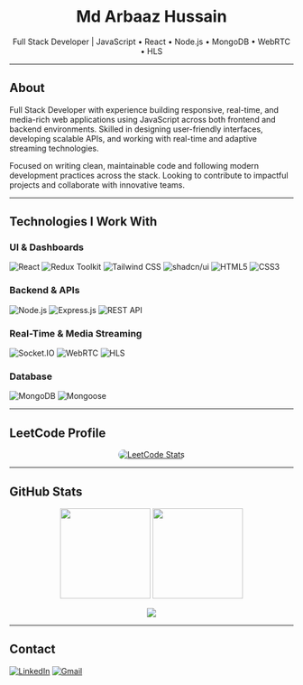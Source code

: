 <h1 align="center">Md Arbaaz Hussain</h1>
<p align="center">
  Full Stack Developer | JavaScript • React • Node.js • MongoDB • WebRTC • HLS
</p>

---

## About

Full Stack Developer with experience building responsive, real-time, and media-rich web applications using JavaScript across both frontend and backend environments. Skilled in designing user-friendly interfaces, developing scalable APIs, and working with real-time and adaptive streaming technologies.

Focused on writing clean, maintainable code and following modern development practices across the stack. Looking to contribute to impactful projects and collaborate with innovative teams.

---

## Technologies I Work With

### UI & Dashboards
![React](https://img.shields.io/badge/React-61DAFB?logo=react&logoColor=black&style=for-the-badge)
![Redux Toolkit](https://img.shields.io/badge/Redux_Toolkit-764ABC?logo=redux&logoColor=white&style=for-the-badge)
![Tailwind CSS](https://img.shields.io/badge/Tailwind_CSS-38B2AC?logo=tailwind-css&logoColor=black&style=for-the-badge)
![shadcn/ui](https://img.shields.io/badge/shadcn_UI-000000?logo=storybook&logoColor=white&style=for-the-badge)
![HTML5](https://img.shields.io/badge/HTML5-E34F26?logo=html5&logoColor=white&style=for-the-badge)
![CSS3](https://img.shields.io/badge/CSS3-1572B6?logo=css3&logoColor=white&style=for-the-badge)

### Backend & APIs
![Node.js](https://img.shields.io/badge/Node.js-339933?logo=node.js&logoColor=white&style=for-the-badge)
![Express.js](https://img.shields.io/badge/Express.js-000000?logo=express&logoColor=white&style=for-the-badge)
![REST API](https://img.shields.io/badge/REST_API-6DB33F?style=for-the-badge)

### Real-Time & Media Streaming
![Socket.IO](https://img.shields.io/badge/Socket.IO-010101?logo=socket.io&logoColor=white&style=for-the-badge)
![WebRTC](https://img.shields.io/badge/WebRTC-333333?logo=webrtc&logoColor=white&style=for-the-badge)
![HLS](https://img.shields.io/badge/HLS_Streaming-FF6F00?style=for-the-badge)

### Database
![MongoDB](https://img.shields.io/badge/MongoDB-47A248?logo=mongodb&logoColor=white&style=for-the-badge)
![Mongoose](https://img.shields.io/badge/Mongoose-800000?style=for-the-badge)

---

## LeetCode Profile

<p align="center">
  <a href="https://leetcode.com/u/mdarbaazhussain666/" target="_blank">
    <img
      src="https://leetcode-card-api.vercel.app/mdarbaazhussain666?theme=light"
      alt="LeetCode Stats"
      style="max-width:100%;border-radius:10px;transition: transform 0.3s ease;"
    />
  </a>
</p>

---

## GitHub Stats

<p align="center">
  <img src="https://github-readme-stats.vercel.app/api?username=arbaaz-hussain-5&show_icons=true&theme=default" height="160" />
  <img src="https://github-readme-stats.vercel.app/api/top-langs/?username=arbaaz-hussain-5&layout=compact&theme=default" height="160" />
</p>

<p align="center">
  <img src="https://github-readme-streak-stats.herokuapp.com?user=arbaaz-hussain-5&theme=default&hide_border=true" />
</p>

---

## Contact

[![LinkedIn](https://img.shields.io/badge/LinkedIn-0A66C2?logo=linkedin&logoColor=white&style=for-the-badge)](https://www.linkedin.com/in/md-arbaaz-hussain)
[![Gmail](https://img.shields.io/badge/Gmail-D14836?logo=gmail&logoColor=white&style=for-the-badge)](mailto:mdarbaazhussain66@gmail.com)

